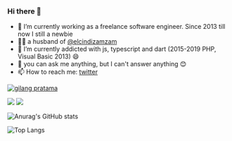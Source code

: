 ### Hi there 👋

- 🔭 I’m currently working as a freelance software engineer. Since 2013 till now I still a newbie
- 👨‍👧 a husband of [@elcindizamzam](https://github.com/elcindizamzam)
- 🌱 I’m currently addicted with js, typescript and dart (2015-2019 PHP, Visual Basic 2013) 😄
- 💬 you can ask me anything, but I can't answer anything 😊
- 📫 How to reach me: <a href="https://twitter.com/gepeee">twitter</a>


<p align="left"> <a href="https://github.com/ryo-ma/github-profile-trophy"><img src="https://github-profile-trophy.vercel.app/?username=nggepe&theme=onedark" alt="gilang pratama" /></a> </p>

![](https://github-profile-summary-cards.vercel.app/api/cards/repos-per-language?username=nggepe&theme=github)
![](https://github-profile-summary-cards.vercel.app/api/cards/most-commit-language?username=nggepe&theme=github)

![Anurag's GitHub stats](https://github-readme-stats.vercel.app/api?username=nggepe&count_private=true&show_icons=true&theme=tokyonight)

![Top Langs](https://github-readme-stats.vercel.app/api/top-langs/?username=nggepe&theme=tokyonight&count_private=true)

